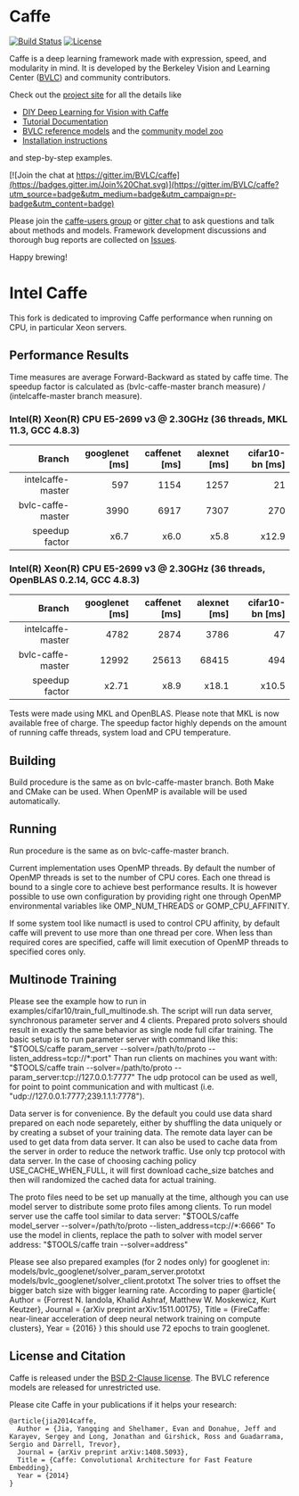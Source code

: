 # Caffe
[![Build Status](https://travis-ci.org/BVLC/caffe.svg?branch=master)](https://travis-ci.org/BVLC/caffe)
[![License](https://img.shields.io/badge/license-BSD-blue.svg)](LICENSE)

Caffe is a deep learning framework made with expression, speed, and modularity in mind.
It is developed by the Berkeley Vision and Learning Center ([BVLC](http://bvlc.eecs.berkeley.edu)) and community contributors.

Check out the [project site](http://caffe.berkeleyvision.org) for all the details like
- [DIY Deep Learning for Vision with Caffe](https://docs.google.com/presentation/d/1UeKXVgRvvxg9OUdh_UiC5G71UMscNPlvArsWER41PsU/edit#slide=id.p)
- [Tutorial Documentation](http://caffe.berkeleyvision.org/tutorial/)
- [BVLC reference models](http://caffe.berkeleyvision.org/model_zoo.html) and the [community model zoo](https://github.com/BVLC/caffe/wiki/Model-Zoo)
- [Installation instructions](http://caffe.berkeleyvision.org/installation.html)

and step-by-step examples.

[![Join the chat at https://gitter.im/BVLC/caffe](https://badges.gitter.im/Join%20Chat.svg)](https://gitter.im/BVLC/caffe?utm_source=badge&utm_medium=badge&utm_campaign=pr-badge&utm_content=badge)

Please join the [caffe-users group](https://groups.google.com/forum/#!forum/caffe-users) or [gitter chat](https://gitter.im/BVLC/caffe) to ask questions and talk about methods and models.
Framework development discussions and thorough bug reports are collected on [Issues](https://github.com/BVLC/caffe/issues).

Happy brewing!

# Intel Caffe
This fork is dedicated to improving Caffe performance when running on CPU, in particular Xeon
servers.

## Performance Results
Time measures are average Forward-Backward as stated by caffe time. The speedup factor is
calculated as (bvlc-caffe-master branch measure) / (intelcaffe-master branch measure).

### Intel(R) Xeon(R) CPU E5-2699 v3 @ 2.30GHz (36 threads, MKL 11.3, GCC 4.8.3)
|            Branch | googlenet [ms] | caffenet [ms] | alexnet [ms] | cifar10-bn [ms] |
|------------------:|---------------:|--------------:|-------------:|----------------:|
| intelcaffe-master |            597 |          1154 |         1257 |               21|
| bvlc-caffe-master |           3990 |          6917 |         7307 |              270|
|    speedup factor |           x6.7 |          x6.0 |         x5.8 |            x12.9|

### Intel(R) Xeon(R) CPU E5-2699 v3 @ 2.30GHz (36 threads, OpenBLAS 0.2.14, GCC 4.8.3)
|            Branch | googlenet [ms] | caffenet [ms] | alexnet [ms] | cifar10-bn [ms] |
|------------------:|---------------:|--------------:|-------------:|----------------:|
| intelcaffe-master |           4782 |          2874 |         3786 |               47|
| bvlc-caffe-master |          12992 |         25613 |        68415 |              494|
|    speedup factor |          x2.71 |          x8.9 |        x18.1 |            x10.5|

Tests were made using MKL and OpenBLAS. Please note that MKL is now available free of charge.
The speedup factor highly depends on the amount of running caffe threads, system load and CPU
temperature.

## Building
Build procedure is the same as on bvlc-caffe-master branch. Both Make and CMake can be used.
When OpenMP is available will be used automatically.

## Running
Run procedure is the same as on bvlc-caffe-master branch.

Current implementation uses OpenMP threads. By default the number of OpenMP threads is set
to the number of CPU cores. Each one thread is bound to a single core to achieve best
performance results. It is however possible to use own configuration by providing right
one through OpenMP environmental variables like OMP_NUM_THREADS or GOMP_CPU_AFFINITY.

If some system tool like numactl is used to control CPU affinity, by default caffe will prevent
to use more than one thread per core. When less than required cores are specified, caffe will
limit execution of OpenMP threads to specified cores only.

## Multinode Training
Please see the example how to run in examples/cifar10/train_full_multinode.sh.
The script will run data server, synchronous parameter server and 4 clients.
Prepared proto solvers should result in exactly the same behavior as single
node full cifar training.
The basic setup is to run parameter server with command like this:
"$TOOLS/caffe param_server --solver=/path/to/proto --listen_address=tcp://*:port"
Than run clients on machines you want with:
"$TOOLS/caffe train --solver=/path/to/proto --param_server:tcp://127.0.0.1:7777"
The udp protocol can be used as well, for point to point communication
and with multicast (i.e. "udp://127.0.0.1:7777;239.1.1.1:7778").

Data server is for convenience. By the default you could use data shard prepared
on each node separetely, either by shuffling the data uniquely or by creating
a subset of your training data. The remote data layer can be used to get data
from data server. It can also be used to cache data from the server in order
to reduce the network traffic. Use only tcp protocol with data server.
In the case of choosing caching policy USE_CACHE_WHEN_FULL, it will first
download cache_size batches and then will randomized the cached data for actual
training.

The proto files need to be set up manually at the time, although you can use
model server to distribute some proto files among clients. To run model
server use the caffe tool similar to data server:
"$TOOLS/caffe model_server --solver=/path/to/proto --listen_address=tcp://*:6666"
To use the model in clients, replace the path to solver with model server
address: "$TOOLS/caffe train --solver=address"

Please see also prepared examples (for 2 nodes only) for googlenet in:
models/bvlc_googlenet/solver_param_server.prototxt 
models/bvlc_googlenet/solver_client.prototxt 
The solver tries to offset the bigger batch size with bigger learning rate.
According to paper 
    @article{
      Author = {Forrest N. Iandola, Khalid Ashraf, Matthew W. Moskewicz, Kurt Keutzer},
      Journal = {arXiv preprint arXiv:1511.00175},
      Title = {FireCaffe: near-linear acceleration of deep neural network training on compute clusters},
      Year = {2016}
    }
this should use 72 epochs to train googlenet. 

## License and Citation
Caffe is released under the [BSD 2-Clause license](https://github.com/BVLC/caffe/blob/master/LICENSE).
The BVLC reference models are released for unrestricted use.

Please cite Caffe in your publications if it helps your research:

    @article{jia2014caffe,
      Author = {Jia, Yangqing and Shelhamer, Evan and Donahue, Jeff and Karayev, Sergey and Long, Jonathan and Girshick, Ross and Guadarrama, Sergio and Darrell, Trevor},
      Journal = {arXiv preprint arXiv:1408.5093},
      Title = {Caffe: Convolutional Architecture for Fast Feature Embedding},
      Year = {2014}
    }
